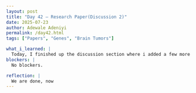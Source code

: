 ```yaml
---
layout: post
title: "Day 42 – Research Paper(Discussion 2)"
date: 2025-07-23
author: Adewale Adeniyi
permalink: /day42.html
tags: ["Papers", "Genes", "Brain Tumors"]

what_i_learned: |
  Today, I finished up the discussion section where i added a few more genes like the H4C14, 
blockers: |
  No blockers.

reflection: |
  We are done, now 
---
```

